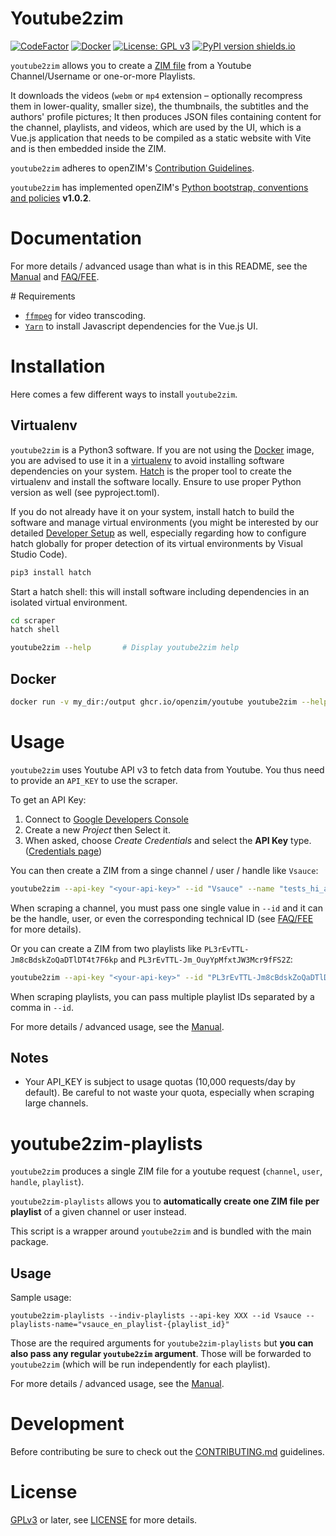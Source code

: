 Youtube2zim
=============

[![CodeFactor](https://www.codefactor.io/repository/github/openzim/youtube/badge)](https://www.codefactor.io/repository/github/openzim/youtube)
[![Docker](https://ghcr-badge.egpl.dev/openzim/youtube/latest_tag?label=docker)](https://ghcr.io/openzim/youtube)
[![License: GPL v3](https://img.shields.io/badge/License-GPLv3-blue.svg)](https://www.gnu.org/licenses/gpl-3.0)
[![PyPI version shields.io](https://img.shields.io/pypi/v/youtube2zim.svg)](https://pypi.org/project/youtube2zim/)

`youtube2zim` allows you to create a [ZIM file](https://openzim.org)
from a Youtube Channel/Username or one-or-more Playlists.

It downloads the videos (`webm` or `mp4` extension – optionally
recompress them in lower-quality, smaller size), the thumbnails, the
subtitles and the authors' profile pictures; It then produces JSON files containing content for the channel, playlists, and videos, which are used by the UI, which is a Vue.js application that needs to be compiled as a static website with Vite and is then embedded inside the ZIM.

`youtube2zim` adheres to openZIM's [Contribution Guidelines](https://github.com/openzim/overview/wiki/Contributing).

`youtube2zim` has implemented openZIM's [Python bootstrap, conventions and policies](https://github.com/openzim/_python-bootstrap/blob/main/docs/Policy.md) **v1.0.2**.

# Documentation

For more details / advanced usage than what is in this README, see the [Manual](https://github.com/openzim/youtube/wiki/Manual) and [FAQ/FEE](https://github.com/openzim/youtube/wiki/FAQ---FEE).

# Requirements

* [`ffmpeg`](https://ffmpeg.org/) for video transcoding.
* [`Yarn`](https://yarnpkg.com/getting-started/install) to install Javascript dependencies for the Vue.js UI.

# Installation

Here comes a few different ways to install `youtube2zim`.

## Virtualenv

`youtube2zim` is a Python3 software. If you are not using the [Docker](https://docker.com) image,
you are advised to use it in a [virtualenv](https://virtualenv.pypa.io) to avoid installing software
dependencies on your system. [Hatch](https://hatch.pypa.io/) is the proper tool to create the
virtualenv and install the software locally. Ensure to use proper Python version as well (see
pyproject.toml).

If you do not already have it on your system, install hatch to build the software and manage virtual
environments (you might be interested by our detailed
[Developer Setup](https://github.com/openzim/_python-bootstrap/blob/main/docs/Developer-Setup.md) as well,
especially regarding how to configure hatch globally for proper detection of its virtual environments
by Visual Studio Code).

``` bash
pip3 install hatch
```

Start a hatch shell: this will install software including dependencies in an isolated virtual environment.

``` bash
cd scraper
hatch shell
```

```bash
youtube2zim --help       # Display youtube2zim help
```

## Docker

```bash
docker run -v my_dir:/output ghcr.io/openzim/youtube youtube2zim --help
```

# Usage

`youtube2zim` uses Youtube API v3 to fetch data from Youtube. You thus need to provide an `API_KEY` to use the scraper.

To get an API Key:

1. Connect to [Google Developers Console](https://console.developers.google.com/apis)
2. Create a new _Project_ then Select it.
3. When asked, choose _Create Credentials_ and select the **API Key** type. ([Credentials page](https://console.developers.google.com/apis/credentials))

You can then create a ZIM from a singe channel / user / handle like `Vsauce`:

```bash
youtube2zim --api-key "<your-api-key>" --id "Vsauce" --name "tests_hi_avanti"
```

When scraping a channel, you must pass one single value in `--id` and it can be the handle, user, or even the corresponding technical ID (see [FAQ/FEE](https://github.com/openzim/youtube/wiki/FAQ---FEE) for more details).

Or you can create a ZIM from two playlists like `PL3rEvTTL-Jm8cBdskZoQaDTlDT4t7F6kp` and `PL3rEvTTL-Jm_OuyYpMfxtJW3Mcr9fFS2Z`:

```bash
youtube2zim --api-key "<your-api-key>" --id "PL3rEvTTL-Jm8cBdskZoQaDTlDT4t7F6kp,PL3rEvTTL-Jm_OuyYpMfxtJW3Mcr9fFS2Z" --name "tests_hi_avanti"
```

When scraping playlists, you can pass multiple playlist IDs separated by a comma in `--id`.

For more details / advanced usage, see the [Manual](https://github.com/openzim/youtube/wiki/Manual).

## Notes

* Your API_KEY is subject to usage quotas (10,000 requests/day by default). Be careful to not waste your quota, especially when scraping large channels.

# youtube2zim-playlists

`youtube2zim` produces a single ZIM file for a youtube request (`channel`, `user`, `handle`, `playlist`).

`youtube2zim-playlists` allows you to **automatically create one ZIM file per playlist** of a given channel or user instead.

This script is a wrapper around `youtube2zim` and is bundled with the main package.

## Usage

Sample usage:

```
youtube2zim-playlists --indiv-playlists --api-key XXX --id Vsauce --playlists-name="vsauce_en_playlist-{playlist_id}"
```

Those are the required arguments for `youtube2zim-playlists` but **you can also pass any regular `youtube2zim` argument**. Those will be forwarded to `youtube2zim` (which will be run independently for each playlist).

For more details / advanced usage, see the [Manual](https://github.com/openzim/youtube/wiki/Manual).

# Development

Before contributing be sure to check out the
[CONTRIBUTING.md](CONTRIBUTING.md) guidelines.

# License

[GPLv3](https://www.gnu.org/licenses/gpl-3.0) or later, see
[LICENSE](LICENSE) for more details.
